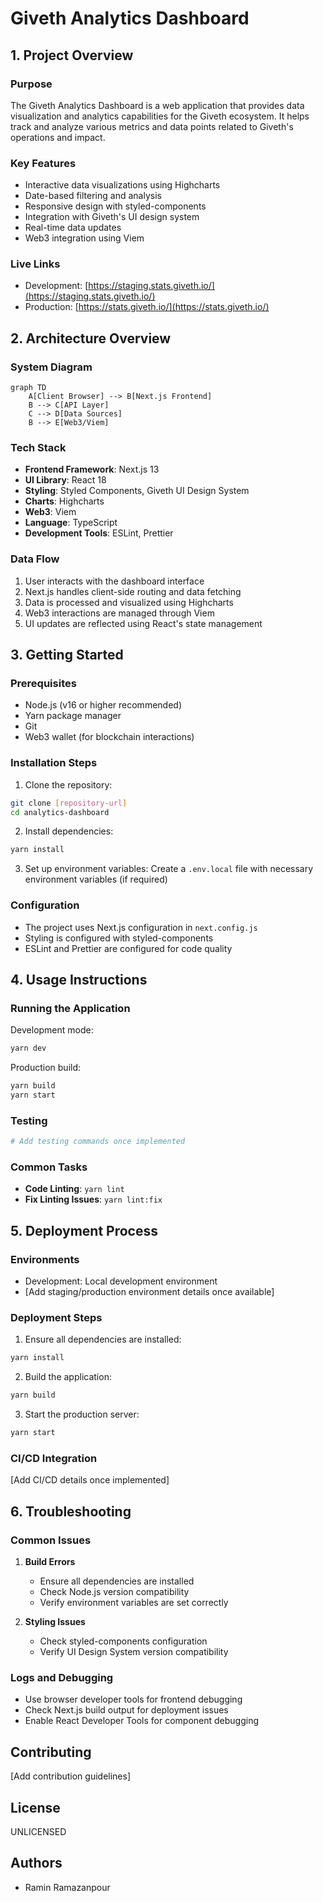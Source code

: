 # Giveth Analytics Dashboard

## 1. Project Overview

### Purpose

The Giveth Analytics Dashboard is a web application that provides data visualization and analytics capabilities for the Giveth ecosystem. It helps track and analyze various metrics and data points related to Giveth's operations and impact.

### Key Features

-   Interactive data visualizations using Highcharts
-   Date-based filtering and analysis
-   Responsive design with styled-components
-   Integration with Giveth's UI design system
-   Real-time data updates
-   Web3 integration using Viem

### Live Links

-   Development: [https://staging.stats.giveth.io/](https://staging.stats.giveth.io/)
-   Production: [https://stats.giveth.io/](https://stats.giveth.io/)

## 2. Architecture Overview

### System Diagram

```mermaid
graph TD
    A[Client Browser] --> B[Next.js Frontend]
    B --> C[API Layer]
    C --> D[Data Sources]
    B --> E[Web3/Viem]
```

### Tech Stack

-   **Frontend Framework**: Next.js 13
-   **UI Library**: React 18
-   **Styling**: Styled Components, Giveth UI Design System
-   **Charts**: Highcharts
-   **Web3**: Viem
-   **Language**: TypeScript
-   **Development Tools**: ESLint, Prettier

### Data Flow

1. User interacts with the dashboard interface
2. Next.js handles client-side routing and data fetching
3. Data is processed and visualized using Highcharts
4. Web3 interactions are managed through Viem
5. UI updates are reflected using React's state management

## 3. Getting Started

### Prerequisites

-   Node.js (v16 or higher recommended)
-   Yarn package manager
-   Git
-   Web3 wallet (for blockchain interactions)

### Installation Steps

1. Clone the repository:

```bash
git clone [repository-url]
cd analytics-dashboard
```

2. Install dependencies:

```bash
yarn install
```

3. Set up environment variables:
   Create a `.env.local` file with necessary environment variables (if required)

### Configuration

-   The project uses Next.js configuration in `next.config.js`
-   Styling is configured with styled-components
-   ESLint and Prettier are configured for code quality

## 4. Usage Instructions

### Running the Application

Development mode:

```bash
yarn dev
```

Production build:

```bash
yarn build
yarn start
```

### Testing

```bash
# Add testing commands once implemented
```

### Common Tasks

-   **Code Linting**: `yarn lint`
-   **Fix Linting Issues**: `yarn lint:fix`

## 5. Deployment Process

### Environments

-   Development: Local development environment
-   [Add staging/production environment details once available]

### Deployment Steps

1. Ensure all dependencies are installed:

```bash
yarn install
```

2. Build the application:

```bash
yarn build
```

3. Start the production server:

```bash
yarn start
```

### CI/CD Integration

[Add CI/CD details once implemented]

## 6. Troubleshooting

### Common Issues

1. **Build Errors**

    - Ensure all dependencies are installed
    - Check Node.js version compatibility
    - Verify environment variables are set correctly

2. **Styling Issues**
    - Check styled-components configuration
    - Verify UI Design System version compatibility

### Logs and Debugging

-   Use browser developer tools for frontend debugging
-   Check Next.js build output for deployment issues
-   Enable React Developer Tools for component debugging

## Contributing

[Add contribution guidelines]

## License

UNLICENSED

## Authors

-   Ramin Ramazanpour
